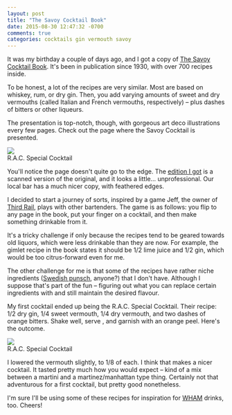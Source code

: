 ```yaml
---
layout: post
title: "The Savoy Cocktail Book"
date: 2015-08-30 12:47:32 -0700
comments: true
categories: cocktails gin vermouth savoy
---
```


It was my birthday a couple of days ago, and I got a copy of [The Savoy Cocktail Book](https://en.wikipedia.org/wiki/Savoy_Hotel#The_Savoy_Cocktail_Book). It's been in publication since 1930, with over 700 recipes inside.

To be honest, a lot of the recipes are very similar. Most are based on whiskey, rum, or dry gin. Then, you add varying amounts of sweet and dry vermouths (called Italian and French vermouths, respectively) – plus dashes of bitters or other liqueurs.

The presentation is top-notch, though, with gorgeous art deco illustrations every few pages. Check out the page where the Savoy Cocktail is presented.

<div class="img">
  <a href="{{ root_url }}/images/cocktails/savoy-pages.jpg">
    <img src="/images/cocktails/savoy-pages.jpg">
  </a>
  <div class="alt">R.A.C. Special Cocktail</div>
</div>

You'll notice the page doesn't quite go to the edge. The [edition I got](http://www.amazon.com/Savoy-Cocktail-Book-Harry-Craddock/dp/1614274304/ref=sr_1_1?ie=UTF8&qid=1440964129&sr=8-1&keywords=savoy+cocktail+book) is a scanned version of the original, and it looks a little... unprofessional. Our local bar has a much nicer copy, with feathered edges.

I decided to start a journey of sorts, inspired by a game Jeff, the owner of [Third Rail](http://thirdrailbarsf.com/), plays with other bartenders. The game is as follows: you flip to any page in the book, put your finger on a cocktail, and then make something drinkable from it.

It's a tricky challenge if only because the recipes tend to be geared towards old liquors, which were less drinkable than they are now. For example, the gimlet recipe in the book states it should be 1/2 lime juice and 1/2 gin, which would be too citrus-forward even for me.

The other challenge for me is that some of the recipes have rather niche ingredients ([Swedish punsch](https://en.wikipedia.org/wiki/Punsch), anyone?) that I don't have. Although I suppose that's part of the fun – figuring out what you can replace certain ingredients with and still maintain the desired flavour.

My first cocktail ended up being the R.A.C. Special Cocktail. Their recipe: 1/2 dry gin, 1/4 sweet vermouth, 1/4 dry vermouth, and two dashes of orange bitters. Shake well, serve , and garnish with an orange peel. Here's the outcome.

<div class="img">
  <a href="{{ root_url }}/images/cocktails/savoy-rac.jpg">
    <img src="/images/cocktails/savoy-rac.jpg">
  </a>
  <div class="alt">R.A.C. Special Cocktail</div>
</div>

I lowered the vermouth slightly, to 1/8 of each. I think that makes a nicer cocktail. It tasted pretty much how you would expect – kind of a mix between a martini and a martinez/manhattan type thing. Certainly not that adventurous for a first cocktail, but pretty good nonetheless.

I'm sure I'll be using some of these recipes for inspiration for [WHAM](https://itunes.apple.com/us/podcast/we-have-a-microphone/id964234004?mt=2) drinks, too. Cheers!
